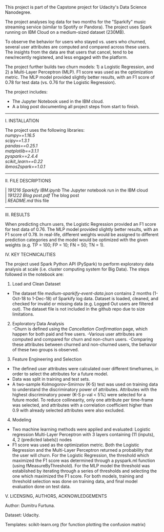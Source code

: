This project is part of the Capstone project for Udacity's Data Science Nanodegree.

The project analyses log data for two months for the "Sparkify" music streaming service (similar to Spotify or Pandora). The project uses Spark running on IBM Cloud on a medium-sized dataset (230MB).

To observe the behavior for users who stayed vs. users who churned, several user attributes are computed and compared across these users. The insights from the data are that users that cancel, tend to be new/recently registered, and less engaged with the platform.

The project further builds two churn models: 1) a Logistic Regression, and 2) a Multi-Layer Perceptron (MLP). F1 score was used as the optimization metric. The MLP model provided slightly better results, with an F1 score of 0.78 for test data (vs. 0.76 for the Logistic Regression).

The project includes:
- The Jupyter Notebook used in the IBM cloud.
- A a blog post documenting all project steps from start to finish.

-----
I. INSTALLATION

The project uses the following libraries:<br>
*numpy==1.16.5<br>
scipy==1.3.1<br>
pandas==0.25.1<br>
matplotlib==3.1.1<br>
pyspark==2.4.4<br>
scikit_learn==0.22<br>
ibmos2spark==1.0.1*

-----
II. FILE DESCRIPTIONS

| *191216 Sparkify IBM.ipynb* The Jupyter notebook run in the IBM cloud<br>
| *191222 Blog post.pdf* The blog post<br>
| *README.md* this file


-----
III. RESULTS

When predicting churn users, the Logistic Regression provided an F1 score for test data of 0.76. The MLP model provided slightly better results, with an F1 score of 0.78. In real-life, different weights would be assigned to different prediction categories and the model would be optimized with the given weights (e.g. TP = 100; FP = 10; FN = 50; TN = 1).


IV. KEY TECHNICALITIES

The project used Spark Python API (PySpark) to perform exploratory data analysis at scale (i.e. cluster computing system for Big Data). The steps followed in the notebook are:

1. Load and Clean Dataset<br>
- The dataset file *medium-sparkify-event-data.json* contains 2 months (1-Oct-18 to 1-Dec-18) of Sparkify log data. Dataset is loaded, cleaned, and checked for invalid or missing data (e.g. Logged Out users are filtered out). The dataset file is not included in the github repo due to size limitations. 

2. Exploratory Data Analysis<br>
-Churn is defined using the *Cancellation Confirmation* page, which happen for both paid and free users.
-Various user attributes are computed and compared for churn and non-churn users.
-Comparing these attributes between churned and non-churned users, the behavior of these two groups is observed.

3. Feature Engineering and Selection<br>
- The defined user attributes were calculated over different timeframes, in order to select the attributes for a future model.
- Data was split in training and test sets.
- A two-sample Kolmogorov–Smirnov (K-S) test was used on training data to understand the discriminatory power of attributes.
Attributes with the highest discriminatory power (K-S p-val < 5%) were selected for a future model. To reduce collinearity, only one attribute per time-frame was selected, and attributes with a correlation coefficient higher than 0.9 with already selected attributes were also excluded.


4. Modeling<br>
- Two machine learning methods were applied and evaluated:
	Logistic regression
	Multi-Layer Perceptron with 3 layers containing (11 (inputs), 4, 2 (predicted labels)) nodes
- F1 score was used as the optimization metric. Both the Logistic Regression and the Multi-Layer Perceptron returned a probability that the user will churn. For the Logistic Regression, the threshold which maximized the F1 score was determined through a pyspark.ml function (using fMeasureByThreshold). For the MLP model the threshold was established by iterating through a series of thresholds and selecting the one which maximized the F1 score. For both models, training and threshold selection was done on training data, and final model evaluation done on test data.


V. LICENSING, AUTHORS, ACKNOWLEDGEMENTS

Author: Dumitru Furtuna.

Dataset: Udacity.

Templates: scikit-learn.org (for function plotting the confusion matrix)
